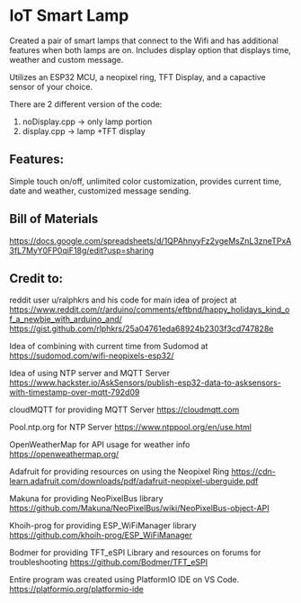 # IoT Smart Lamp
Created a pair of smart lamps that connect to the Wifi and has additional features when both lamps are on. 
Includes display option that displays time, weather and custom message.

Utilizes an ESP32 MCU, a neopixel ring, TFT Display, and a capactive sensor of your choice.

There are 2 different version of the code:
1. noDisplay.cpp -> only lamp portion
2. display.cpp   -> lamp +TFT display

## Features:
Simple touch on/off, unlimited color customization, provides current time, date and weather, customized message sending.

## Bill of Materials
https://docs.google.com/spreadsheets/d/1QPAhnyyFz2ygeMsZnL3zneTPxA3fL7MyY0FP0qiF18g/edit?usp=sharing

## Credit to:
reddit user u/ralphkrs and his code for main idea of project at 
https://www.reddit.com/r/arduino/comments/eftbnd/happy_holidays_kind_of_a_newbie_with_arduino_and/
https://gist.github.com/rlphkrs/25a04761eda68924b2303f3cd747828e

Idea of combining with current time from Sudomod at
https://sudomod.com/wifi-neopixels-esp32/

Idea of using NTP server and MQTT Server
https://www.hackster.io/AskSensors/publish-esp32-data-to-asksensors-with-timestamp-over-mqtt-792d09 

cloudMQTT for providing MQTT Server
https://cloudmqtt.com

Pool.ntp.org for NTP Server
https://www.ntppool.org/en/use.html

OpenWeatherMap for API usage for weather info
https://openweathermap.org/ 

Adafruit for providing resources on using the Neopixel Ring
https://cdn-learn.adafruit.com/downloads/pdf/adafruit-neopixel-uberguide.pdf

Makuna for providing NeoPixelBus library
https://github.com/Makuna/NeoPixelBus/wiki/NeoPixelBus-object-API 

Khoih-prog for providing ESP_WiFiManager library
https://github.com/khoih-prog/ESP_WiFiManager 

Bodmer for providing TFT_eSPI Library and resources on forums for troubleshooting
https://github.com/Bodmer/TFT_eSPI 

Entire program was created using PlatformIO IDE on VS Code. 
https://platformio.org/platformio-ide 

